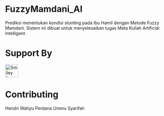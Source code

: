 # FuzzyMamdani_AI
Prediksi menentukan kondisi stunting pada Ibu Hamil dengan Metode Fuzzy Mamdani. Sistem ini dibuat untuk menyelesaikan tugas Mata Kuliah Artificial Intelligent.

# Support By
<img src="https://miro.medium.com/max/640/1*bf37-lAuwi6_Wx5-e5EJ1Q.jpeg" alt="Smiley face" width="42" height="42" style="vertical-align:bottom">

# Contributing
Hendri Wahyu Perdana
Ummu Syarifah
